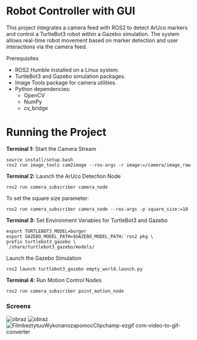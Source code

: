 # Robot Controller with GUI 

This project integrates a camera feed with ROS2 to detect ArUco markers and control a TurtleBot3 robot within a Gazebo simulation. The system allows real-time robot movement based on marker detection and user interactions via the camera feed.

Prerequisites

- ROS2 Humble installed on a Linux system.
- TurtleBot3 and Gazebo simulation packages.
- Image Tools package for camera utilities.
- Python dependencies:
    - OpenCV
    - NumPy
    - cv_bridge

# Running the Project
**Terminal 1:**
Start the Camera Stream
```
source install/setup.bash
ros2 run image_tools cam2image --ros-args -r image:=/camera/image_raw
```

**Terminal 2:**
Launch the ArUco Detection Node
```
ros2 run camera_subscriber camera_node
```
To set the square size parameter:
```
ros2 run camera_subscriber camera_node --ros-args -p square_size:=10
```

**Terminal 3:**
Set Environment Variables for TurtleBot3 and Gazebo
```
export TURTLEBOT3_MODEL=burger
export GAZEBO_MODEL_PATH=$GAZEBO_MODEL_PATH:`ros2 pkg \
prefix turtlebot3_gazebo \
`/share/turtlebot3_gazebo/models/
```
Launch the Gazebo Simulation
```
ros2 launch turtlebot3_gazebo empty_world.launch.py
```

**Terminal 4:**
Run Motion Control Nodes
```
ros2 run camera_subscriber point_motion_node
```

### Screens
![obraz](https://github.com/user-attachments/assets/98b151cb-e4f6-46ae-a5e9-dd44eec2df34)
![obraz](https://github.com/user-attachments/assets/5f13ac4b-7e5c-4edc-a8c7-3c8c33b973bd)
![FilmbeztytuuWykonanozapomocClipchamp-ezgif com-video-to-gif-converter](https://github.com/user-attachments/assets/ef4f21cc-e913-49fb-bff2-2d4478a71785)





